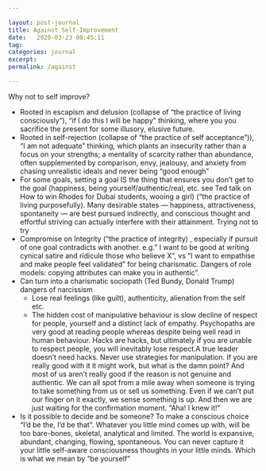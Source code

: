 ```yaml
---

layout: post-journal
title: Against Self-Improvement
date:   2020-03-23 00:45:11
tag: 
categories: journal
excerpt: 
permalink: /against

---
```


Why not to self improve? 
* Rooted in escapism and delusion (collapse of “the practice of living consciously”), “if I do this I will be happy” thinking, where you you sacrifice the present for some illusory, elusive future. 
* Rooted in self-rejection (collapse of “the practice of self acceptance”)), “I am not adequate” thinking, which plants an insecurity rather than a focus on your strengths; a mentality of scarcity rather than abundance, often supplemented by comparison, envy, jealousy, and anxiety from chasing unrealistic ideals and never being “good enough”
* For some goals, setting a goal IS the thing that ensures you don’t get to the goal (happiness, being yourself/authentic/real, etc. see Ted talk on How to win Rhodes for Dubai students, wooing a girl) (“the practice of living purposefully). Many desirable states — happiness, attractiveness, spontaneity — are best pursued indirectly, and conscious thought and effortful striving can actually interfere with their attainment. Trying not to try
* Compromise on Integrity (“the practice of integrity) , especially if pursuit of one goal contradicts with another. e.g.” I want to be good at writing cynical satire and ridicule those who believe X”, vs “I want to empathise and make people feel validated” for being charismatic. Dangers of role models: copying attributes can make you in authentic”. 
* Can turn into a charismatic sociopath (Ted Bundy, Donald Trump) dangers of narcissism
    * Lose real feelings (like guilt), authenticity, alienation from the self etc.
    * The hidden cost of manipulative behaviour is slow decline of respect for people, yourself and a distinct lack of empathy. Psychopaths are very good at reading people whereas despite being well read in human behaviour. Hacks are hacks, but ultimately if you are unable to respect people, you will inevitably lose respect.A true leader doesn’t need hacks. Never use strategies for manipulation. If you are really good with it it might work, but what is the damn point? And most of us aren’t really good if the reason is not genuine and authentic. We can all spot from a mile away when someone is trying to take something from us or sell us something. Even if we can’t put our finger on it exactly, we sense something is up. And then we are just waiting for the confirmation moment. “Aha! I knew it!”
* Is it possible to decide and be someone? To make a conscious choice “I’d be the, I’d be that”.  Whatever you little mind comes up with, will be too bare-bones, skeletal, analytical and limited. The world is expansive, abundant, changing, flowing, spontaneous. You can never capture it your little self-aware consciousness thoughts in your little minds. Which is what we mean by “be yourself”